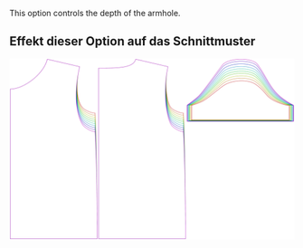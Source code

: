 
This option controls the depth of the armhole.


## Effekt dieser Option auf das Schnittmuster
![This image shows the effect of this option by superimposing several variants that have a different value for this option](teagan_armholedepthfactor_sample.svg "Effect of this option on the pattern")
